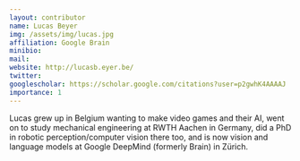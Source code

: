 ```yaml
---
layout: contributor
name: Lucas Beyer
img: /assets/img/lucas.jpg
affiliation: Google Brain
minibio: 
mail: 
website: http://lucasb.eyer.be/
twitter: 
googlescholar: https://scholar.google.com/citations?user=p2gwhK4AAAAJ
importance: 1
---
```

Lucas grew up in Belgium wanting to make video games and their AI, went on to study mechanical engineering at RWTH Aachen in Germany, did a PhD in robotic perception/computer vision there too, and is now vision and language models at Google DeepMind (formerly Brain) in Zürich.